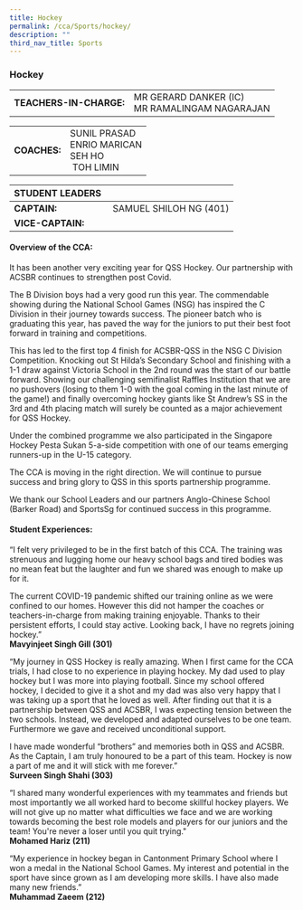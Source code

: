 ```yaml
---
title: Hockey
permalink: /cca/Sports/hockey/
description: ""
third_nav_title: Sports
---
```

### Hockey

|  	|  	|
|---	|---	|
| **TEACHERS-IN-CHARGE:** 	| MR GERARD DANKER (IC)<br>MR RAMALINGAM NAGARAJAN 	|

|  	|  	|
|---	|---	|
| **COACHES:** 	| SUNIL PRASAD <br> ENRIO MARICAN <br> SEH HO <br>  TOH LIMIN 	|

| STUDENT LEADERS 	|  	|
|---	|---	|
| **CAPTAIN:** 	|  SAMUEL SHILOH NG (401)	|
| **VICE-CAPTAIN:** 	|  	|

#### Overview of the CCA:

It has been another very exciting year for QSS Hockey. Our partnership with ACSBR continues to strengthen post Covid.

The B Division boys had a very good run this year. The commendable showing during the National School Games (NSG) has inspired the C Division in their journey towards success. The pioneer batch who is graduating this year, has paved the way for the juniors to put their best foot forward in training and competitions.

This has led to the first top 4 finish for ACSBR-QSS in the NSG C Division Competition. Knocking out St Hilda’s Secondary School and finishing with a 1-1 draw against Victoria School in the 2nd round was the start of our battle forward. Showing our challenging semifinalist Raffles Institution that we are no pushovers (losing to them 1-0 with the goal coming in the last minute of the game!) and finally overcoming hockey giants like St Andrew’s SS in the 3rd and 4th placing match will surely be counted as a major achievement for QSS Hockey.

Under the combined programme we also participated in the Singapore Hockey Pesta Sukan 5-a-side competition with one of our teams emerging runners-up in the U-15 category.

The CCA is moving in the right direction. We will continue to pursue success and bring glory to QSS in this sports partnership programme.

We thank our School Leaders and our partners Anglo-Chinese School (Barker Road) and SportsSg for continued success in this programme.





  

#### Student Experiences:

“I felt very privileged to be in the first batch of this CCA. The training was strenuous and lugging home our heavy school bags and tired bodies was no mean feat but the laughter and fun we shared was enough to make up for it. 

The current COVID-19 pandemic shifted our training online as we were confined to our homes. However this did not hamper the coaches or teachers-in-charge from making training enjoyable. Thanks to their persistent efforts, I could stay active. Looking back, I have no regrets joining hockey.”
<br> **Mavyinjeet Singh Gill (301)**

  

“My journey in QSS Hockey is really amazing. When I first came for the CCA trials, I had close to no experience in playing hockey. My dad used to play hockey but I was more into playing football. Since my school offered hockey, I decided to give it a shot and my dad was also very happy that I was taking up a sport that he loved as well. After finding out that it is a partnership between QSS and ACSBR, I was expecting tension between the two schools. Instead, we developed and adapted ourselves to be one team. Furthermore we gave and received unconditional support. 

  

I have made wonderful “brothers” and memories both in QSS and ACSBR. As the Captain, I am truly honoured to be a part of this team. Hockey is now a part of me and it will stick with me forever.”
<br> **Surveen Singh Shahi (303)**

  

“I shared many wonderful experiences with my teammates and friends but most importantly we all worked hard to become skillful hockey players. We will not give up no matter what difficulties we face and we are working towards becoming the best role models and players for our juniors and the team! You're never a loser until you quit trying."
<br> **Mohamed Hariz (211)**

  

“My experience in hockey began in Cantonment Primary School where I won a medal in the National School Games. My interest and potential in the sport have since grown as I am developing more skills. I have also made many new friends.”
<br> **Muhammad Zaeem (212)**